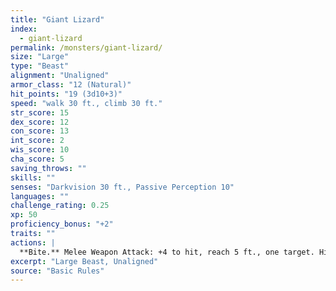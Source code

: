 ```yaml
---
title: "Giant Lizard"
index:
  - giant-lizard
permalink: /monsters/giant-lizard/
size: "Large"
type: "Beast"
alignment: "Unaligned"
armor_class: "12 (Natural)"
hit_points: "19 (3d10+3)"
speed: "walk 30 ft., climb 30 ft."
str_score: 15
dex_score: 12
con_score: 13
int_score: 2
wis_score: 10
cha_score: 5
saving_throws: ""
skills: ""
senses: "Darkvision 30 ft., Passive Perception 10"
languages: ""
challenge_rating: 0.25
xp: 50
proficiency_bonus: "+2"
traits: ""
actions: |
  **Bite.** Melee Weapon Attack: +4 to hit, reach 5 ft., one target. Hit: 6 (1d8 + 2) piercing damage.
excerpt: "Large Beast, Unaligned"
source: "Basic Rules"
---
```

